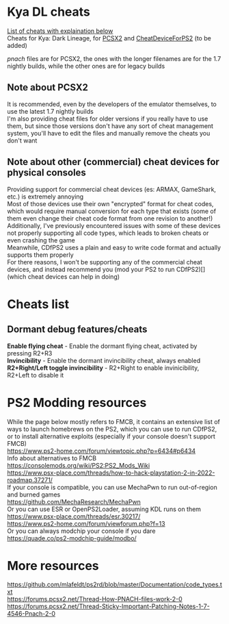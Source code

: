 # Kya DL cheats
[List of cheats with explaination below](#cheats-list)  
Cheats for Kya: Dark Lineage, for [PCSX2](https://pcsx2.net/) and [CheatDeviceForPS2](https://github.com/israpps/CheatDevicePS2) (to be added)

_pnach_ files are for PCSX2,  the ones with the longer filenames are for the 1.7 nightly builds, while the other ones are for legacy builds

## Note about PCSX2
It is recommended, even by the developers of the emulator themselves, to use the latest 1.7 nightly builds  
I'm also providing cheat files for older versions if you really have to use them, but since those versions don't have any sort of cheat management system, you'll have to edit the files and manually remove the cheats you don't want

## Note about other (commercial) cheat devices for physical consoles
Providing support for commercial cheat devices (es: ARMAX, GameShark, etc.) is extremely annoying  
Most of those devices use their own "encrypted" format for cheat codes, which would require manual conversion for each type that exists (some of them even change their cheat code format from one revision to another!)  
Additionally, I've previously encountered issues with some of these devices not properly supporting all code types, which leads to broken cheats or even crashing the game  
Meanwhile, CDfPS2 uses a plain and easy to write code format and actually supports them properly   
For there reasons, I won't be supporting any of the commercial cheat devices, and instead recommend you (mod your PS2 to run CDfPS2)[] (which cheat devices can help in doing)

# Cheats list
## Dormant debug features/cheats
**Enable flying cheat** - Enable the dormant flying cheat, activated by pressing R2+R3  
**Invincibility** - Enable the dormant invincibility cheat, always enabled  
**R2+Right/Left toggle invincibility** - R2+Right to enable invinicibility, R2+Left to disable it  

# PS2 Modding resources
While the page below mostly refers to FMCB, it contains an extensive list of ways to launch homebrews on the PS2, which you can use to run CDfPS2, or to install alternative exploits (especially if your console doesn't support FMCB)  
https://www.ps2-home.com/forum/viewtopic.php?p=6434#p6434  
Info about alternatives to FMCB  
https://consolemods.org/wiki/PS2:PS2_Mods_Wiki  
https://www.psx-place.com/threads/how-to-hack-playstation-2-in-2022-roadmap.37271/  
If your console is compatible, you can use MechaPwn to run out-of-region and burned games  
https://github.com/MechaResearch/MechaPwn  
Or you can use ESR or OpenPS2Loader, assuming KDL runs on them  
https://www.psx-place.com/threads/esr.30217/  
https://www.ps2-home.com/forum/viewforum.php?f=13  
Or you can always modchip your console if you dare  
https://quade.co/ps2-modchip-guide/modbo/
# More resources
https://github.com/mlafeldt/ps2rd/blob/master/Documentation/code_types.txt  
https://forums.pcsx2.net/Thread-How-PNACH-files-work-2-0   
https://forums.pcsx2.net/Thread-Sticky-Important-Patching-Notes-1-7-4546-Pnach-2-0  
